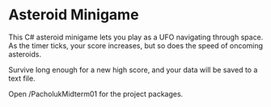 # Asteroid Minigame

This C# asteroid minigame lets you play as a UFO navigating through space.  As the timer ticks, your score increases, but so does the speed of oncoming asteroids.

Survive long enough for a new high score, and your data will be saved to a text file.

Open /PacholukMidterm01 for the project packages.
